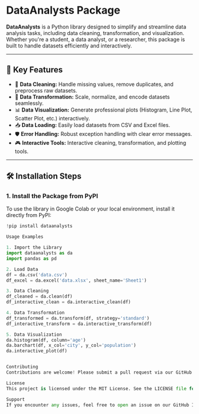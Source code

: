 # DataAnalysts Package

**DataAnalysts** is a Python library designed to simplify and streamline data analysis tasks, including data cleaning, transformation, and visualization. Whether you're a student, a data analyst, or a researcher, this package is built to handle datasets efficiently and interactively.

---

## 🚀 **Key Features**
- 🧹 **Data Cleaning:** Handle missing values, remove duplicates, and preprocess raw datasets.
- 🔄 **Data Transformation:** Scale, normalize, and encode datasets seamlessly.
- 📊 **Data Visualization:** Generate professional plots (Histogram, Line Plot, Scatter Plot, etc.) interactively.
- 📥 **Data Loading:** Easily load datasets from CSV and Excel files.
- 🛡️ **Error Handling:** Robust exception handling with clear error messages.
- 🎮 **Interactive Tools:** Interactive cleaning, transformation, and plotting tools.

---

## 🛠️ **Installation Steps**

### **1. Install the Package from PyPI**
To use the library in Google Colab or your local environment, install it directly from PyPI:

```python
!pip install dataanalysts

Usage Examples

1. Import the Library
import dataanalysts as da
import pandas as pd

2. Load Data
df = da.csv('data.csv')
df_excel = da.excel('data.xlsx', sheet_name='Sheet1')

3. Data Cleaning
df_cleaned = da.clean(df)
df_interactive_clean = da.interactive_clean(df)

4. Data Transformation
df_transformed = da.transform(df, strategy='standard')
df_interactive_transform = da.interactive_transform(df)

5. Data Visualization
da.histogram(df, column='age')
da.barchart(df, x_col='city', y_col='population')
da.interactive_plot(df)


Contributing
Contributions are welcome! Please submit a pull request via our GitHub Repository.

License
This project is licensed under the MIT License. See the LICENSE file for details.

Support
If you encounter any issues, feel free to open an issue on our GitHub Issues page.

